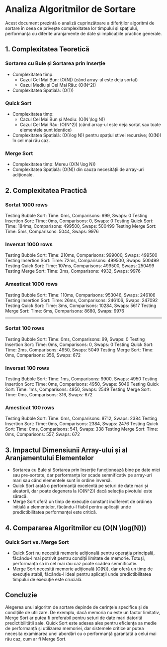 # Analiza Algoritmilor de Sortare

Acest document prezintă o analiză cuprinzătoare a diferiților algoritmi de sortare în ceea ce privește complexitatea lor timpului și spațiului, performanța cu diferite aranjamente de date și implicațiile practice generale.

## 1. Complexitatea Teoretică

### Sortarea cu Bule și Sortarea prin Inserție
- Complexitatea timp:
  - Cazul Cel Mai Bun: \(O(N)\) (când array-ul este deja sortat)
  - Cazul Mediu și Cel Mai Rău: \(O(N^2)\)
- Complexitatea Spațială: \(O(1)\)

### Quick Sort
- Complexitatea timp:
  - Cazul Cel Mai Bun și Mediu: \(O(N \log N)\)
  - Cazul Cel Mai Rău: \(O(N^2)\) (când array-ul este deja sortat sau toate elementele sunt identice)
- Complexitatea Spațială: \(O(\log N)\) pentru spațiul stivei recursive; \(O(N)\) în cel mai rău caz.

### Merge Sort
- Complexitatea timp: Mereu \(O(N \log N)\)
- Complexitatea Spațială: \(O(N)\) din cauza necesității de array-uri adiționale.

## 2. Complexitatea Practică

### Sortat 1000 rows
Testing Bubble Sort:
Time: 0ms, Comparisons: 999, Swaps: 0
Testing Insertion Sort:
Time: 0ms, Comparisons: 0, Swaps: 0
Testing Quick Sort:
Time: 184ms, Comparisons: 499500, Swaps: 500499
Testing Merge Sort:
Time: 5ms, Comparisons: 5044, Swaps: 9976

### Inversat 1000 rows
Testing Bubble Sort:
Time: 210ms, Comparisons: 999000, Swaps: 499500
Testing Insertion Sort:
Time: 72ms, Comparisons: 499500, Swaps: 500499
Testing Quick Sort:
Time: 107ms, Comparisons: 499500, Swaps: 250499
Testing Merge Sort:
Time: 3ms, Comparisons: 4932, Swaps: 9976

### Amesticat 1000 rows
Testing Bubble Sort:
Time: 110ms, Comparisons: 953046, Swaps: 246106
Testing Insertion Sort:
Time: 26ms, Comparisons: 246106, Swaps: 247092
Testing Quick Sort:
Time: 3ms, Comparisons: 10284, Swaps: 5617
Testing Merge Sort:
Time: 6ms, Comparisons: 8680, Swaps: 9976

----------------------------------------------

### Sortat 100 rows
Testing Bubble Sort:
Time: 0ms, Comparisons: 99, Swaps: 0
Testing Insertion Sort:
Time: 0ms, Comparisons: 0, Swaps: 0
Testing Quick Sort:
Time: 2ms, Comparisons: 4950, Swaps: 5049
Testing Merge Sort:
Time: 0ms, Comparisons: 356, Swaps: 672

### Inversat 100 rows
Testing Bubble Sort:
Time: 1ms, Comparisons: 9900, Swaps: 4950
Testing Insertion Sort:
Time: 0ms, Comparisons: 4950, Swaps: 5049
Testing Quick Sort:
Time: 1ms, Comparisons: 4950, Swaps: 2549
Testing Merge Sort:
Time: 0ms, Comparisons: 316, Swaps: 672

### Amesticat 100 rows
Testing Bubble Sort:
Time: 0ms, Comparisons: 8712, Swaps: 2384
Testing Insertion Sort:
Time: 0ms, Comparisons: 2384, Swaps: 2476
Testing Quick Sort:
Time: 0ms, Comparisons: 541, Swaps: 338
Testing Merge Sort:
Time: 0ms, Comparisons: 557, Swaps: 672


## 3. Impactul Dimensiunii Array-ului și al Aranjamentului Elementelor

- Sortarea cu Bule și Sortarea prin Inserție funcționează bine pe date mici sau pre-sortate, dar performanța lor scade semnificativ pe array-uri mari sau când elementele sunt în ordine inversă.
- Quick Sort arată o performanță excelentă pe seturi de date mari și aleatorii, dar poate degenera la \(O(N^2)\) dacă selecția pivotului este săracă.
- Merge Sort oferă un timp de execuție constant indiferent de ordinea inițială a elementelor, făcându-l fiabil pentru aplicații unde predictibilitatea performanței este critică.

## 4. Compararea Algoritmilor cu \(O(N \log(N))\)

### Quick Sort vs. Merge Sort
- Quick Sort nu necesită memorie adițională pentru operația principală, făcându-l mai potrivit pentru condiții limitate de memorie. Totuși, performanța sa în cel mai rău caz poate scădea semnificativ.
- Merge Sort necesită memorie adițională \(O(N)\), dar oferă un timp de execuție stabil, făcându-l ideal pentru aplicații unde predictibilitatea timpului de execuție este crucială.

## Concluzie

Alegerea unui algoritm de sortare depinde de cerințele specifice și de condițiile de utilizare. De exemplu, dacă memoria nu este un factor limitativ, Merge Sort ar putea fi preferabil pentru seturi de date mari datorită predictibilității sale. Quick Sort este adesea ales pentru eficiența sa medie de performanță și utilizarea memoriei, dar sistemele critice ar putea necesita examinarea unei abordări cu o performanță garantată a celui mai rău caz, cum ar fi Merge Sort.